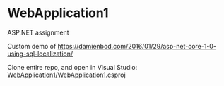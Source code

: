 # WebApplication1
ASP.NET assignment

Custom demo of https://damienbod.com/2016/01/29/asp-net-core-1-0-using-sql-localization/

Clone entire repo, and open in Visual Studio: [WebApplication1/WebApplication1.csproj](https://github.com/2jacobtan/WebApplication1/blob/master/WebApplication1/WebApplication1.csproj)
